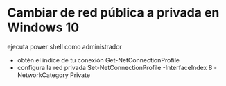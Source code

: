 # Cambiar de red pública a privada en Windows 10

ejecuta power shell como administrador
- obtén el indice de tu conexión
Get-NetConnectionProfile
- configura la red privada
Set-NetConnectionProfile -InterfaceIndex 8 -NetworkCategory Private
